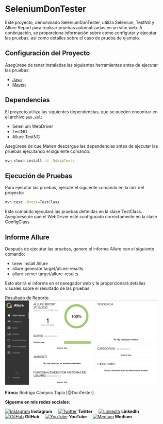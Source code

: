 # SeleniumDonTester

Este proyecto, denominado SeleniumDonTester, utiliza Selenium, TestNG y Allure Report para realizar pruebas automatizadas en un sitio web. A continuación, se proporciona información sobre cómo configurar y ejecutar las pruebas, así como detalles sobre el caso de prueba de ejemplo.

## Configuración del Proyecto

Asegúrese de tener instaladas las siguientes herramientas antes de ejecutar las pruebas:

- [Java](https://www.oracle.com/java/technologies/javase-downloads.html)
- [Maven](https://maven.apache.org/download.cgi)

## Dependencias

El proyecto utiliza las siguientes dependencias, que se pueden encontrar en el archivo `pom.xml`:

- Selenium WebDriver
- TestNG
- Allure TestNG

Asegúrese de que Maven descargue las dependencias antes de ejecutar las pruebas ejecutando el siguiente comando:

```bash
mvn clean install -U -DskipTests
```

## Ejecución de Pruebas
Para ejecutar las pruebas, ejecute el siguiente comando en la raíz del proyecto:

```bash
mvn test -Dtest=TestClass
```
Este comando ejecutará las pruebas definidas en la clase TestClass. Asegúrese de que el WebDriver esté configurado correctamente en la clase ConfigClass.


## Informe Allure
Después de ejecutar las pruebas, genere el informe Allure con el siguiente comando:

* brew install Allure
* allure generate target/allure-results
* allure server target/allure-results
  
Esto abrirá el informe en el navegador web y le proporcionará detalles visuales sobre el resultado de las pruebas.

Resultado de Reporte:
![Imagen Reporte:](./image/allure-report.png)

**Firma:** Rodrigo Campos Tapia [@DonTester]

**Sígueme en mis redes sociales:**

[<img src="https://simpleicons.org/icons/instagram.svg" alt="Instagram" width="24"/>](https://www.instagram.com/dontester_/) **Instagram** &nbsp; &nbsp;
[<img src="https://simpleicons.org/icons/twitter.svg" alt="Twitter" width="24"/>](https://twitter.com/DonTester_) **Twitter** &nbsp; &nbsp;
[<img src="https://simpleicons.org/icons/linkedin.svg" alt="LinkedIn" width="24"/>](https://www.linkedin.com/in/rcampostapia) **LinkedIn** &nbsp; &nbsp;
[<img src="https://simpleicons.org/icons/github.svg" alt="GitHub" width="24"/>](https://github.com/rcampos09) **GitHub** &nbsp; &nbsp;
[<img src="https://simpleicons.org/icons/youtube.svg" alt="YouTube" width="24"/>](https://www.youtube.com/@dontester) **YouTube** &nbsp; &nbsp;
[<img src="https://simpleicons.org/icons/medium.svg" alt="Medium" width="24"/>](https://medium.com/@rcampos.tapia) **Medium**
